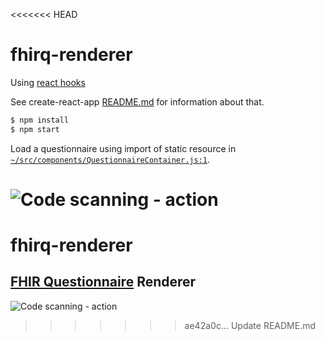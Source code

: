 <<<<<<< HEAD
# fhirq-renderer

Using [react hooks](https://reactjs.org/docs/hooks-intro.html)

See create-react-app [README.md](./CRA-README.md) for information about that.

```bash
$ npm install
$ npm start
```

Load a questionnaire using import of static resource in [`~/src/components/QuestionnaireContainer.js:1`](./src/components/QuestionnaireContainer.js).

![Code scanning - action](https://github.com/gavinl/fhirq-renderer/workflows/Code%20scanning%20-%20action/badge.svg)
=======
# fhirq-renderer

## [FHIR Questionnaire](http://www.hl7.org/fhir/questionnaire.html) Renderer

![Code scanning - action](https://github.com/gavinl/fhirq-renderer/workflows/Code%20scanning%20-%20action/badge.svg?branch=master)
>>>>>>> ae42a0c... Update README.md
